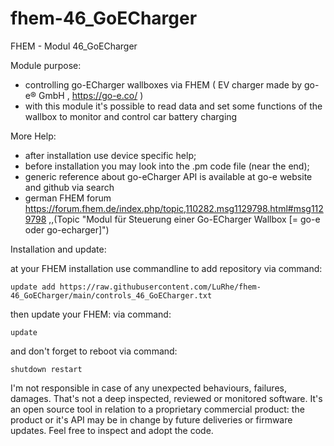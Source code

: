 # fhem-46_GoECharger
FHEM - Modul 46_GoECharger


Module purpose:

 - controlling go-ECharger wallboxes via FHEM ( EV charger made by go-e® GmbH , https://go-e.co/ )
 - with this module it's possible to read data and set some functions of the wallbox 
   to monitor and control car battery charging

More Help:

 - after installation use device specific help;
 - before installation you may look into the .pm code file (near the end);
 - generic reference about go-eCharger API is available at go-e website and github via search
 - german FHEM forum https://forum.fhem.de/index.php/topic,110282.msg1129798.html#msg1129798 
 ,,(Topic "Modul für Steuerung einer Go-ECharger Wallbox [= go-e oder go-echarger]") 
	

Installation and update:

at your FHEM installation use commandline to add repository via command:

	update add https://raw.githubusercontent.com/LuRhe/fhem-46_GoECharger/main/controls_46_GoECharger.txt

then update your FHEM: via command:

	update
	
and don't forget to reboot via command:

	shutdown restart

I'm not responsible in case of any unexpected behaviours, failures, damages. That's not a deep inspected, reviewed or monitored software. It's an open source tool in relation to a proprietary commercial product: the product or it's API may be in change by future deliveries or firmware updates. Feel free to inspect and adopt the code.
